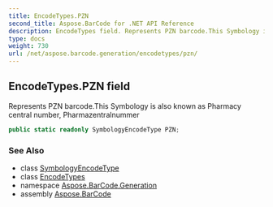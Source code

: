 ```yaml
---
title: EncodeTypes.PZN
second_title: Aspose.BarCode for .NET API Reference
description: EncodeTypes field. Represents PZN barcode.This Symbology is also known as Pharmacy central number Pharmazentralnummer
type: docs
weight: 730
url: /net/aspose.barcode.generation/encodetypes/pzn/
---
```

## EncodeTypes.PZN field

Represents PZN barcode.This Symbology is also known as Pharmacy central number, Pharmazentralnummer

```csharp
public static readonly SymbologyEncodeType PZN;
```

### See Also

* class [SymbologyEncodeType](../../symbologyencodetype/)
* class [EncodeTypes](../)
* namespace [Aspose.BarCode.Generation](../../encodetypes/)
* assembly [Aspose.BarCode](../../../)


